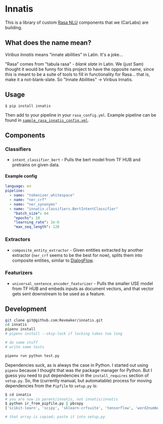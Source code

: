 # Innatis

This is a library of custom [Rasa NLU](https://github.com/RasaHQ/rasa_nlu/) components that we (CarLabs) are building.

## What does the name mean?

_Viribus Innatis_ means "innate abilities" in Latin. It's a joke...

"Rasa" comes from "tabula rasa" - _blank slate_ in Latin. We (just Sam) thought it would be funny for this project to have the opposite name, since this is meant to be a suite of tools to fill in functionality for Rasa... that is, make it a not-blank-slate. So "Innate Abilities" -> Viribus Innatis.

## Usage

`$ pip install innatis`

Then add to your pipeline in your `rasa_config.yml`. Example pipeline can be found in [`sample_rasa_innatis_config.yml`](sample_rasa_innatis_config.yml).

## Components

### Classifiers

* `intent_classifier_bert` - Pulls the bert model from TF HUB and pretrains on given data.

#### Example config

```yaml
language: en
pipeline:
  - name: "tokenizer_whitespace"
  - name: "ner_crf"
  - name: "ner_synonyms"
  - name: "innatis.classifiers.BertIntentClassifier"
    "batch_size": 64
    "epochs": 10
    "learning_rate": 2e-6
    "max_seq_length": 128
```

### Extractors

* `composite_entity_extractor` - Given entities extracted by another extractor (`ner_crf` seems to be the best for now), splits them into composite entities, similar to [DialogFlow](https://dialogflow.com/docs/entities/developer-entities#developer_composite).

### Featurizers

* `universal_sentence_encoder_featurizer` - Pulls the smaller USE model from TF HUB and embeds inputs as document vectors, and that vector gets sent downstream to be used as a feature.

## Development

```sh
git clone git@github.com:Revmaker/innatis.git
cd innatis
pipenv install
# pipenv install --skip-lock if locking takes too long

# do some stuff
# write some tests

pipenv run python test.py
```

Dependencies suck, as is always the case in Python. I started out using `pipenv` because I thought that was _the_ package manager for Python. But I guess you need to put dependencies in the `install_requires` section of `setup.py`. So, the (currently manual, but automatable) process for moving dependencies from the `Pipfile` to `setup.py` is:

```sh
$ cd innatis
# you are now in parent/innatis, not innatis/innatis
$ python ir_from_pipfile.py | pbcopy
['scikit-learn', 'scipy', 'sklearn-crfsuite', 'tensorflow', 'word2number', 'rasa_nlu==0.13.8', 'tensorflow-hub', 'spacy']

# that array is copied; paste it into setup.py
```
